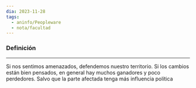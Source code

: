 ```yaml
---
dia: 2023-11-28
tags:
  - aninfo/Peopleware
  - nota/facultad
---
```

### Definición
---
Si nos sentimos amenazados, defendemos nuestro territorio. Si los cambios están bien pensados, en general hay muchos ganadores y poco perdedores. Salvo que la parte afectada tenga más influencia política
